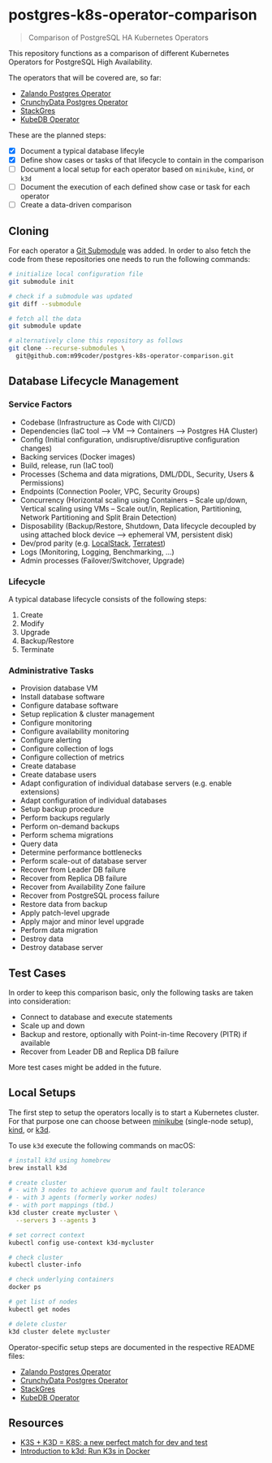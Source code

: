 # postgres-k8s-operator-comparison

> Comparison of PostgreSQL HA Kubernetes Operators

This repository functions as a comparison of different Kubernetes Operators for PostgreSQL High Availability.

The operators that will be covered are, so far:

- [Zalando Postgres Operator](https://github.com/zalando/postgres-operator)
- [CrunchyData Postgres Operator](https://github.com/CrunchyData/postgres-operator)
- [StackGres](https://gitlab.com/ongresinc/stackgres)
- [KubeDB Operator](https://github.com/kubedb/operator)

These are the planned steps:

- [x] Document a typical database lifecyle
- [x] Define show cases or tasks of that lifecycle to contain in the comparison
- [ ] Document a local setup for each operator based on `minikube`, `kind`, or `k3d`
- [ ] Document the execution of each defined show case or task for each operator
- [ ] Create a data-driven comparison

## Cloning

For each operator a [Git Submodule](https://git-scm.com/book/en/v2/Git-Tools-Submodules) was added. In order to also fetch the code from these repositories one needs to run the following commands:

```bash
# initialize local configuration file
git submodule init

# check if a submodule was updated
git diff --submodule

# fetch all the data
git submodule update

# alternatively clone this repository as follows
git clone --recurse-submodules \
  git@github.com:m99coder/postgres-k8s-operator-comparison.git
```

## Database Lifecycle Management

### Service Factors

- Codebase (Infrastructure as Code with CI/CD)
- Dependencies (IaC tool ⟶ VM ⟶ Containers ⟶ Postgres HA Cluster)
- Config (Initial configuration, undisruptive/disruptive configuration changes)
- Backing services (Docker images)
- Build, release, run (IaC tool)
- Processes (Schema and data migrations, DML/DDL, Security, Users & Permissions)
- Endpoints (Connection Pooler, VPC, Security Groups)
- Concurrency (Horizontal scaling using Containers – Scale up/down, Vertical scaling using VMs – Scale out/in, Replication, Partitioning, Network Partitioning and Split Brain Detection)
- Disposability (Backup/Restore, Shutdown, Data lifecycle decoupled by using attached block device ⟶ ephemeral VM, persistent disk)
- Dev/prod parity (e.g. [LocalStack](https://github.com/localstack/localstack), [Terratest](https://github.com/gruntwork-io/terratest))
- Logs (Monitoring, Logging, Benchmarking, …)
- Admin processes (Failover/Switchover, Upgrade)

### Lifecycle

A typical database lifecycle consists of the following steps:

1. Create
2. Modify
3. Upgrade
4. Backup/Restore
5. Terminate

### Administrative Tasks

- Provision database VM
- Install database software
- Configure database software
- Setup replication & cluster management
- Configure monitoring
- Configure availability monitoring
- Configure alerting
- Configure collection of logs
- Configure collection of metrics
- Create database
- Create database users
- Adapt configuration of individual database servers (e.g. enable extensions)
- Adapt configuration of individual databases
- Setup backup procedure
- Perform backups regularly
- Perform on-demand backups
- Perform schema migrations
- Query data
- Determine performance bottlenecks
- Perform scale-out of database server
- Recover from Leader DB failure
- Recover from Replica DB failure
- Recover from Availability Zone failure
- Recover from PostgreSQL process failure
- Restore data from backup
- Apply patch-level upgrade
- Apply major and minor level upgrade
- Perform data migration
- Destroy data
- Destroy database server

## Test Cases

In order to keep this comparison basic, only the following tasks are taken into consideration:

- Connect to database and execute statements
- Scale up and down
- Backup and restore, optionally with Point-in-time Recovery (PITR) if available
- Recover from Leader DB and Replica DB failure

More test cases might be added in the future.

## Local Setups

The first step to setup the operators locally is to start a Kubernetes cluster. For that purpose one can choose between [minikube](https://minikube.sigs.k8s.io/docs/) (single-node setup), [kind](https://kind.sigs.k8s.io/), or [k3d](https://k3d.io/).

To use `k3d` execute the following commands on macOS:

```bash
# install k3d using homebrew
brew install k3d

# create cluster
# - with 3 nodes to achieve quorum and fault tolerance
# - with 3 agents (formerly worker nodes)
# - with port mappings (tbd.)
k3d cluster create mycluster \
  --servers 3 --agents 3

# set correct context
kubectl config use-context k3d-mycluster

# check cluster
kubectl cluster-info

# check underlying containers
docker ps

# get list of nodes
kubectl get nodes

# delete cluster
k3d cluster delete mycluster
```

Operator-specific setup steps are documented in the respective README files:

- [Zalando Postgres Operator](./docs/ZALANDO.md)
- [CrunchyData Postgres Operator](./docs/CRUNCHYDATA.md)
- [StackGres](./docs/STACKGRES.md)
- [KubeDB Operator](./docs/KUBEDB.md)

## Resources

- [K3S + K3D = K8S: a new perfect match for dev and test](https://en.sokube.ch/post/k3s-k3d-k8s-a-new-perfect-match-for-dev-and-test-1)
- [Introduction to k3d: Run K3s in Docker](https://www.suse.com/c/introduction-k3d-run-k3s-docker-src/)
